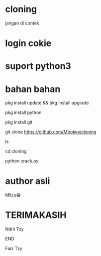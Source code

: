 # cloning
jangan di contek

login cokie
===========

suport python3
===========

bahan bahan
============

pkg install update && pkg install upgrade

pkg install python

pkg install git

git clone https://github.com/Mbokey/cloning

ls

cd cloning

python crack.py


author asli
==========

Milzu😁

TERIMAKASIH
===========

Ndrii Tzy

   END

Faiz Tzy



